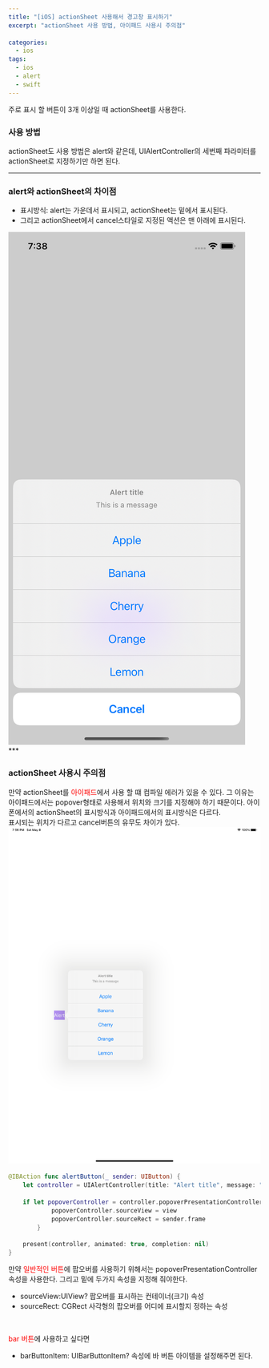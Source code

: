 ```yaml
---
title: "[iOS] actionSheet 사용해서 경고창 표시하기"
excerpt: "actionSheet 사용 방법, 아이패드 사용시 주의점"

categories:
  - ios
tags:
  - ios
  - alert
  - swift
---
```


주로 표시 할 버튼이 3개 이상일 때 actionSheet를 사용한다.

### 사용 방법
actionSheet도 사용 방법은 alert와 같은데, UIAlertController의 세번째 파라미터를 actionSheet로 지정하기만 하면 된다.
***

### alert와 actionSheet의 차이점
- 표시방식: alert는 가운데서 표시되고, actionSheet는 밑에서 표시된다.
- 그리고 actionSheet에서 cancel스타일로 지정된 액션은 맨 아래에 표시된다.
<img src="/assets/images/actionSheet/01.png">
<br>
***

### actionSheet 사용시 주의점
만약 actionSheet를 <span style="color:red">아이패드</span>에서 사용 할 떄 컴파일 에러가 있을 수 있다. 그 이유는 아이패드에서는 popover형태로 사용해서 위치와 크기를 지정해야 하기 때문이다.
아이폰에서의 actionSheet의 표시방식과 아이패드에서의 표시방식은 다르다.  
표시되는 위치가 다르고 cancel버튼의 유무도 차이가 있다.
<img src="/assets/images/actionSheet/02.png">
<br>
```swift
@IBAction func alertButton(_ sender: UIButton) {
    let controller = UIAlertController(title: "Alert title", message: "This is a message", preferredStyle: .actionSheet)

    if let popoverController = controller.popoverPresentationController {
            popoverController.sourceView = view
            popoverController.sourceRect = sender.frame
        }

    present(controller, animated: true, completion: nil)    
}    
```
만약 <span style="color:red">일반적인 버튼</span>에 팝오버를 사용하기 위해서는 popoverPresentationController 속성을 사용한다. 그리고 밑에 두가지 속성을 지정해 줘야한다.
- sourceView:UIView? 팝오버를 표시하는 컨테이너(크기) 속성
- sourceRect: CGRect 사각형의 팝오버를 어디에 표시할지 정하는 속성  
<br>

<span style="color:red">bar 버튼</span>에 사용하고 싶다면
- barButtonItem: UIBarButtonItem? 속성에 바 버튼 아이템을 설정해주면 된다.